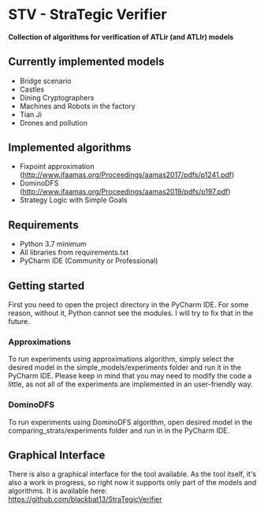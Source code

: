 # STV - StraTegic Verifier

#### Collection of algorithms for verification of ATLir (and ATLIr) models

## Currently implemented models
+ Bridge scenario
+ Castles
+ Dining Cryptographers
+ Machines and Robots in the factory
+ Tian Ji
+ Drones and pollution

## Implemented algorithms
+ Fixpoint approximation (http://www.ifaamas.org/Proceedings/aamas2017/pdfs/p1241.pdf)
+ DominoDFS (http://www.ifaamas.org/Proceedings/aamas2019/pdfs/p197.pdf)
+ Strategy Logic with Simple Goals

## Requirements
+ Python 3.7 minimum
+ All libraries from requirements.txt
+ PyCharm IDE (Community or Professional)

## Getting started

First you need to open the project directory in the PyCharm IDE.
For some reason, without it, Python cannot see the modules.
I will try to fix that in the future.

### Approximations

To run experiments using approximations algorithm, simply select the desired model in the simple_models/experiments folder and run it in the PyCharm IDE.
Please keep in mind that you may need to modify the code a little, as not all of the experiments are implemented in an user-friendly way.

### DominoDFS

To run experiments using DominoDFS algorithm, open desired model in the comparing_strats/experiments folder and run in in the PyCharm IDE.

## Graphical Interface
There is also a graphical interface for the tool available.
As the tool itself, it's also a work in progress, so right now it supports only part of the models and algorithms.
It is available here: https://github.com/blackbat13/StraTegicVerifier